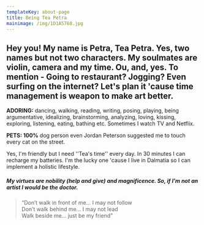 ```yaml
---
templateKey: about-page
title: Being Tea Petra
mainimage: /img/1D1A5768.jpg
---
```

## Hey you! My name is **Petra, Tea Petra**. Yes, two names but not two characters. My soulmates are violin, camera and my time. Ou, and, yes. To mention - Going to restaurant? Jogging? Even surfing on the internet? Let's plan it 'cause time management is weapon to make art better.

**ADORING:** dancing, walking, reading, writing, posing, playing, being argumentative, idealizing, brainstorming, analyzing, loving, kissing, exploring, listening, eating, bathing etc. Sometimes I watch TV and Netflix.

**PETS:  100%** dog person even Jordan Peterson suggested me to touch every cat on the street.

Yes, I'm friendly but I need ''Tea's time'' every day. In 30 minutes I can recharge my batteries. I'm the lucky one 'cause I live in Dalmatia so I can implement a holistic lifestyle.

##### My virtues are nobility (help and give) and magnificence. So, if I'm not an artist I would be the doctor.

<!--StartFragment-->

> “Don’t walk in front of me… I may not follow\
> Don’t walk behind me… I may not lead\
> Walk beside me… just be my friend”

<!--EndFragment-->

<!--EndFragment-->

![]()
